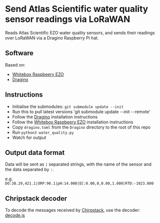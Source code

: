 # Send Atlas Scientific water quality sensor readings via LoRaWAN

Reads Atlas Scientific EZO water quality sensors, and sends their readings over LoRaWAN via a Dragino Raspberry Pi hat.

## Software

Based on:

* [Whitebox Raspbeery EZO](https://github.com/whitebox-labs/whitebox-raspberry-ezo)
* [Dragino](https://github.com/BNNorman/dragino-1)

## Instructions

* Initialise the submodules: `git submodule update --init`
* Run this to pull latest versions 'git submodule update --init --remote'
* Follow the [Dragino](https://github.com/BNNorman/dragino-1#installation-compute-nodes-version) installation instructions
* Follow the [Whitebox Raspbeery EZO](https://github.com/whitebox-labs/whitebox-raspberry-ezo#i2c-mode) installation instructions
* Copy `dragino.toml` from the `Dragino` directory to the root of this repo
* Run `python3 water_quality.py`
* Watch for output

## Output data format

Data will be sent as `|` separated strings, with the name of the sensor and the data separated by `:`.

e.g. `DO:38.29,421.1|ORP:96.1|pH:14.000|EC:0.00,0,0.00,1.000|RTD:-1023.000`

## Chripstack decoder

To decode the messages received by [Chirpstack](https://www.chirpstack.io), use the decoder: [decode.js](decode.js)
